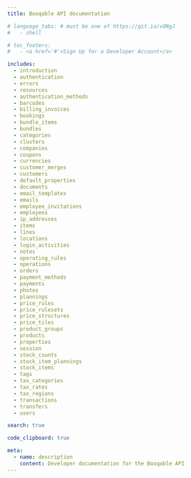 ```yaml
---
title: Booqable API documentation

# language_tabs: # must be one of https://git.io/vQNgJ
#   - shell

# toc_footers:
#   - <a href='#'>Sign Up for a Developer Account</a>

includes:
  - introduction
  - authentication
  - errors
  - resources
  - authentication_methods
  - barcodes
  - billing_invoices
  - bookings
  - bundle_items
  - bundles
  - categories
  - clusters
  - companies
  - coupons
  - currencies
  - customer_merges
  - customers
  - default_properties
  - documents
  - email_templates
  - emails
  - employee_invitations
  - employees
  - ip_addresses
  - items
  - lines
  - locations
  - login_activities
  - notes
  - operating_rules
  - operations
  - orders
  - payment_methods
  - payments
  - photos
  - plannings
  - price_rules
  - price_rulesets
  - price_structures
  - price_tiles
  - product_groups
  - products
  - properties
  - session
  - stock_counts
  - stock_item_plannings
  - stock_items
  - tags
  - tax_categories
  - tax_rates
  - tax_regions
  - transactions
  - transfers
  - users

search: true

code_clipboard: true

meta:
  - name: description
    content: Developer documentation for the Booqable API
---
```

